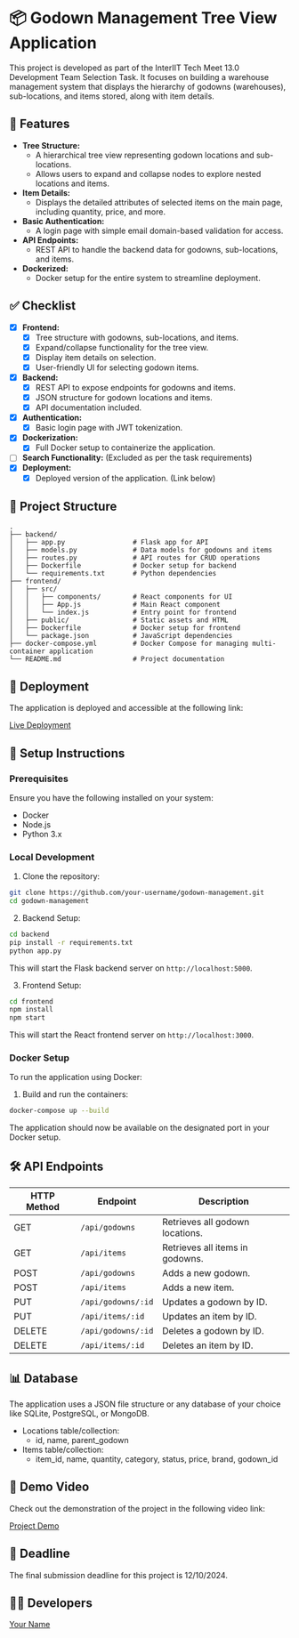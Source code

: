 # 📦 Godown Management Tree View Application

This project is developed as part of the InterIIT Tech Meet 13.0 Development Team Selection Task. It focuses on building a warehouse management system that displays the hierarchy of godowns (warehouses), sub-locations, and items stored, along with item details.

## 🌟 Features

- **Tree Structure:**
  - A hierarchical tree view representing godown locations and sub-locations.
  - Allows users to expand and collapse nodes to explore nested locations and items.
- **Item Details:**
  - Displays the detailed attributes of selected items on the main page, including quantity, price, and more.
- **Basic Authentication:**
  - A login page with simple email domain-based validation for access.
- **API Endpoints:**
  - REST API to handle the backend data for godowns, sub-locations, and items.
- **Dockerized:**
  - Docker setup for the entire system to streamline deployment.

## ✅ Checklist

- [x] **Frontend:**
  - [x] Tree structure with godowns, sub-locations, and items.
  - [x] Expand/collapse functionality for the tree view.
  - [x] Display item details on selection.
  - [x] User-friendly UI for selecting godown items.
- [x] **Backend:**
  - [x] REST API to expose endpoints for godowns and items.
  - [x] JSON structure for godown locations and items.
  - [x] API documentation included.
- [x] **Authentication:**
  - [x] Basic login page with JWT tokenization.
- [x] **Dockerization:**
  - [x] Full Docker setup to containerize the application.
- [ ] **Search Functionality:** (Excluded as per the task requirements)
- [x] **Deployment:**
  - [x] Deployed version of the application. (Link below)

## 📂 Project Structure

```
.
├── backend/
│   ├── app.py                 # Flask app for API
│   ├── models.py              # Data models for godowns and items
│   ├── routes.py              # API routes for CRUD operations
│   ├── Dockerfile             # Docker setup for backend
│   └── requirements.txt       # Python dependencies
├── frontend/
│   ├── src/
│   │   ├── components/        # React components for UI
│   │   ├── App.js             # Main React component
│   │   └── index.js           # Entry point for frontend
│   ├── public/                # Static assets and HTML
│   ├── Dockerfile             # Docker setup for frontend
│   └── package.json           # JavaScript dependencies
├── docker-compose.yml         # Docker Compose for managing multi-container application
└── README.md                  # Project documentation
```

## 🚀 Deployment

The application is deployed and accessible at the following link:

[Live Deployment](#)

## 🔧 Setup Instructions

### Prerequisites

Ensure you have the following installed on your system:

- Docker
- Node.js
- Python 3.x

### Local Development

1. Clone the repository:

```bash
git clone https://github.com/your-username/godown-management.git
cd godown-management
```

2. Backend Setup:

```bash
cd backend
pip install -r requirements.txt
python app.py
```

This will start the Flask backend server on `http://localhost:5000`.

3. Frontend Setup:

```bash
cd frontend
npm install
npm start
```

This will start the React frontend server on `http://localhost:3000`.

### Docker Setup

To run the application using Docker:

1. Build and run the containers:

```bash
docker-compose up --build
```

The application should now be available on the designated port in your Docker setup.

## 🛠 API Endpoints

| HTTP Method | Endpoint | Description |
|-------------|----------|-------------|
| GET | `/api/godowns` | Retrieves all godown locations. |
| GET | `/api/items` | Retrieves all items in godowns. |
| POST | `/api/godowns` | Adds a new godown. |
| POST | `/api/items` | Adds a new item. |
| PUT | `/api/godowns/:id` | Updates a godown by ID. |
| PUT | `/api/items/:id` | Updates an item by ID. |
| DELETE | `/api/godowns/:id` | Deletes a godown by ID. |
| DELETE | `/api/items/:id` | Deletes an item by ID. |

## 📊 Database

The application uses a JSON file structure or any database of your choice like SQLite, PostgreSQL, or MongoDB.

- Locations table/collection:
  - id, name, parent_godown
- Items table/collection:
  - item_id, name, quantity, category, status, price, brand, godown_id

## 🎥 Demo Video

Check out the demonstration of the project in the following video link:

[Project Demo](#)

## 📅 Deadline

The final submission deadline for this project is 12/10/2024.

## 👨‍💻 Developers

[Your Name](https://github.com/your-username)
